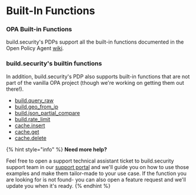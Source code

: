 # Built-In Functions



###  OPA Built-in Functions

build.security's PDPs support all the built-in functions documented in the Open Policy Agent [wiki](https://www.openpolicyagent.org/docs/latest/policy-reference/#built-in-functions).

### build.security's builtin functions

In addition, build.security's PDP also supports built-in functions that are not part of the vanilla OPA project \(though we're working on getting them out there!\).

* [build.query\_raw](build.query_raw/)
* [build.geo\_from\_ip](build.geo_from_ip.md)
* [build.json\_partial\_compare](build.json_partial_compare.md)
* [build.rate\_limit](build.rate_limit.md)
* [cache.insert](cache.md)
* [cache.get](cache.md)
* [cache.delete](cache.md)

{% hint style="info" %}
**Need more help?**

Feel free to open a support technical assistant ticket to build.security support team in our [support portal](https://build-security.atlassian.net/servicedesk/customer/user/login?destination=portals) and we'll guide you on how to use those examples and make them tailor-made to your use case. If the function you are looking for is not found- you can also open a feature request and we'll update you when it's ready.
{% endhint %}

